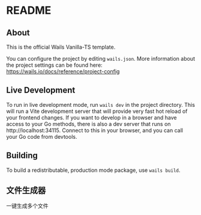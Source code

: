 # README

## About

This is the official Wails Vanilla-TS template.

You can configure the project by editing `wails.json`. More information about the project settings can be found
here: https://wails.io/docs/reference/project-config

## Live Development

To run in live development mode, run `wails dev` in the project directory. This will run a Vite development
server that will provide very fast hot reload of your frontend changes. If you want to develop in a browser
and have access to your Go methods, there is also a dev server that runs on http://localhost:34115. Connect
to this in your browser, and you can call your Go code from devtools.

## Building

To build a redistributable, production mode package, use `wails build`.

## 文件生成器

一键生成多个文件
